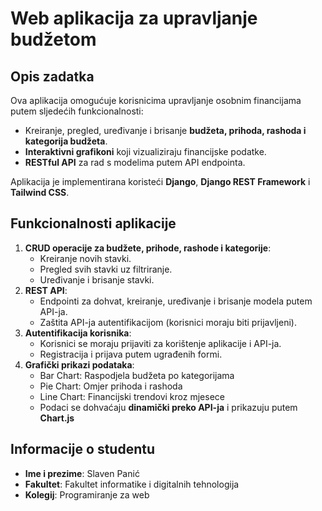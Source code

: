 # Web aplikacija za upravljanje budžetom

##  Opis zadatka
Ova aplikacija omogućuje korisnicima upravljanje osobnim financijama putem sljedećih funkcionalnosti:
- Kreiranje, pregled, uređivanje i brisanje **budžeta, prihoda, rashoda i kategorija budžeta**.
- **Interaktivni grafikoni** koji vizualiziraju financijske podatke.
- **RESTful API** za rad s modelima putem API endpointa.

Aplikacija je implementirana koristeći **Django**, **Django REST Framework** i **Tailwind CSS**.

## Funkcionalnosti aplikacije
1. **CRUD operacije za budžete, prihode, rashode i kategorije**:
   - Kreiranje novih stavki.
   - Pregled svih stavki uz filtriranje.
   - Uređivanje i brisanje stavki.
2. **REST API**:
   - Endpointi za dohvat, kreiranje, uređivanje i brisanje modela putem API-ja.
   - Zaštita API-ja autentifikacijom (korisnici moraju biti prijavljeni).
3. **Autentifikacija korisnika**:
   - Korisnici se moraju prijaviti za korištenje aplikacije i API-ja.
   - Registracija i prijava putem ugrađenih formi.
4. **Grafički prikazi podataka**:
   - Bar Chart: Raspodjela budžeta po kategorijama
   - Pie Chart: Omjer prihoda i rashoda
   - Line Chart: Financijski trendovi kroz mjesece
   - Podaci se dohvaćaju **dinamički preko API-ja** i prikazuju putem **Chart.js**  

## Informacije o studentu
- **Ime i prezime**: Slaven Panić
- **Fakultet**: Fakultet informatike i digitalnih tehnologija
- **Kolegij**: Programiranje za web
